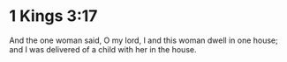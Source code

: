 # 1 Kings 3:17

And the one woman said, O my lord, I and this woman dwell in one house; and I was delivered of a child with her in the house.